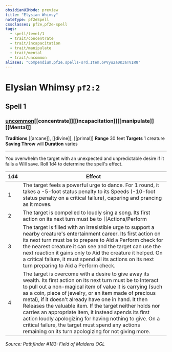 ```yaml
---
obsidianUIMode: preview
title: "Elysian Whimsy"
noteType: pf2eSpell
cssclasses: pf2e,pf2e-spell
tags:
  - spell/level/1
  - trait/concentrate
  - trait/incapacitation
  - trait/manipulate
  - trait/mental
  - trait/uncommon
aliases: "Compendium.pf2e.spells-srd.Item.oPVyu2a0K3aTVIR8" 
---
```

# Elysian Whimsy  `pf2:2`  
## Spell 1
### [uncommon](uncommon "Uncommon Rarity Trait")[[concentrate]][[incapacitation]][[manipulate]][[Mental]]
**Traditions** [[arcane]], [[divine]], [[primal]]
**Range** 30 feet
**Targets** 1 creature
**Saving Throw**  will
**Duration** varies
* * * 
You overwhelm the target with an unexpected and unpredictable desire if it fails a Will save. Roll 1d4 to determine the spell's effect.

| 1d4 | Effect |
| --- | --- |
| 1 | The target feels a powerful urge to dance. For 1 round, it takes a -5-foot status penalty to its Speeds (-10-foot status penalty on a critical failure), capering and prancing as it moves. |
| 2 | The target is compelled to loudly sing a song. Its first action on its next turn must be to [[Actions/Perform|Perform]] a song it knows, or to babble pleasingly if it knows no songs. On a critical failure, the target must use all its actions on its next turn to Perform a song. |
| 3 | The target is filled with an irresistible urge to support a nearby creature's entertainment career. Its first action on its next turn must be to prepare to Aid a Perform check for the nearest creature it can see and the target can use the next reaction it gains only to Aid the creature it helped. On a critical failure, it must spend all its actions on its next turn preparing to Aid a Perform check. |
| 4 | The target is overcome with a desire to give away its wealth. Its first action on its next turn must be to Interact to pull out a non-magical item of value it is carrying (such as a coin, piece of jewelry, or an item made of precious metal), if it doesn't already have one in hand. It then Releases the valuable item. If the target neither holds nor carries an appropriate item, it instead spends its first action loudly apologizing for having nothing to give. On a critical failure, the target must spend any actions remaining on its turn apologizing for not giving more. |

*Source: Pathfinder #183: Field of Maidens*
*OGL*